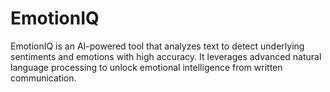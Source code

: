 # EmotionIQ
EmotionIQ is an AI-powered tool that analyzes text to detect underlying sentiments and emotions with high accuracy. It leverages advanced natural language processing to unlock emotional intelligence from written communication.
